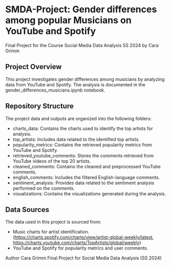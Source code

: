 # SMDA-Project: Gender differences among popular Musicians on YouTube and Spotify
Final Project for the Course Social Media Data Analysis SS 2024 by Cara Grimm

## Project Overview
This project investigates gender differences among musicians by analyzing data from YouTube and Spotify. The analysis is documented in the gender_differences_musicians.ipynb notebook.


## Repository Structure
The project data and outputs are organized into the following folders:
- charts_data: Contains the charts used to identify the top artists for analysis.
- top_artists: Includes data related to the identified top artists.
- popularity_metrics: Contains the retrieved popularity metrics from YouTube and Spotify.
- retrieved_youtube_comments: Stores the comments retrieved from YouTube videos of the top 20 artists.
- cleaned_comments: Contains the cleaned and preprocessed YouTube comments.
- english_comments: Includes the filtered English-language comments.
- sentiment_analysis: Provides data related to the sentiment analysis performed on the comments.
- visualizations: Contains the visualizations generated during the analysis.


## Data Sources
The data used in this project is sourced from:
- Music charts for artist identification. (https://charts.spotify.com/charts/view/artist-global-weekly/latest, https://charts.youtube.com/charts/TopArtists/global/weekly)
- YouTube and Spotify for popularity metrics and user comments.


Author
Cara Grimm
Final Project for Social Media Data Analysis (SS 2024)
